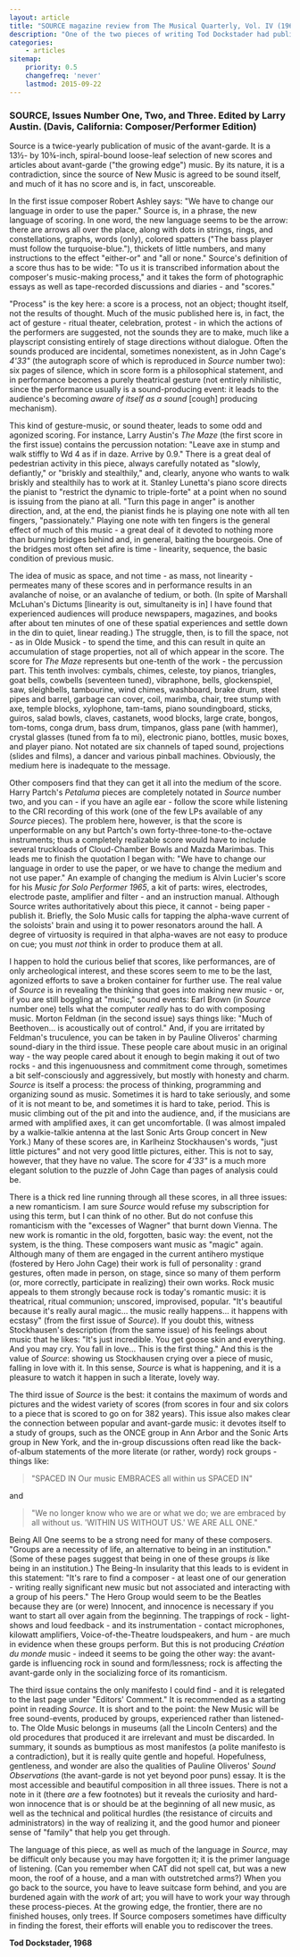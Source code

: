 ```yaml
---
layout: article
title: "SOURCE magazine review from The Musical Quarterly, Vol. IV (1968)"
description: "One of the two pieces of writing Tod Dockstader had published in the The Musical Quarterly. In it he reviews scores by John Cage, Alvin Lucier, Larry Austin, Pauline Oliveros, Harry Partch"
categories:
    - articles
sitemap:
    priority: 0.5
    changefreq: 'never'
    lastmod: 2015-09-22
---
```


### SOURCE, Issues Number One, Two, and Three. Edited by Larry Austin. (Davis, California: Composer/Performer Edition)

Source is a twice-yearly publication of music of the avant-garde. It is a 13&frac12;- by 10&frac34;-inch, spiral-bound loose-leaf selection of new scores and articles about avant-garde ("the growing edge") music. By its nature, it is a contradiction, since the source of New Music is agreed to be sound itself, and much of it has no score and is, in fact, unscoreable. 

In the first issue composer Robert Ashley says: "We have to change our language in order to use the paper." Source is, in a phrase, the new language of scoring. In one word, the new language seems to be the arrow: there are arrows all over the place, along with dots in strings, rings, and constellations, graphs, words (only), colored spatters ("The bass player must follow the turquoise-blue."), thickets of little numbers, and many instructions to the effect "either-or" and "all or none." Source's definition of a score thus has to be wide: "To us it is transcribed information about the composer's music-making process," and it takes the form of photographic essays as well as tape-recorded discussions and diaries - and "scores."

"Process" is the key here: a score is a process, not an object; thought itself, not the results of thought. Much of the music published here is, in fact, the act of gesture - ritual theater, celebration, protest - in which the actions of the performers are suggested, not the sounds they are to make, much like a playscript consisting entirely of stage directions without dialogue. Often the sounds produced are incidental, sometimes nonexistent, as in John Cage's *4'33"* (the autograph score of which is reproduced in *Source* number two): six pages of silence, which in score form is a philosophical statement, and in performance becomes a purely theatrical gesture (not entirely nihilistic, since the performance usually is a sound-producing event: it leads to the audience's becoming *aware of itself as a sound* [cough] producing mechanism).

This kind of gesture-music, or sound theater, leads to some odd and agonized scoring. For instance, Larry Austin's *The Maze* (the first score in the first issue) contains the percussion notation: "Leave axe in stump and walk stiffly to Wd 4 as if in daze. Arrive by 0.9." There is a great deal of pedestrian activity in this piece, always carefully notated as "slowly, defiantly," or "briskly and stealthily," and, clearly, anyone who wants to walk briskly and stealthily has to work at it. Stanley Lunetta's piano score directs the pianist to "restrict the dynamic to triple-forte" at a point when no sound is issuing from the piano at all. "Turn this page in anger" is another direction, and, at the end, the pianist finds he is playing one note with all ten fingers, "passionately." Playing one note with ten fingers is the general effect of much of this music - a great deal of it devoted to nothing more than burning bridges behind and, in general, baiting the bourgeois. One of the bridges most often set afire is time - linearity, sequence, the basic condition of previous music.

The idea of music as space, and not time - as mass, not linearity - permeates many of these scores and in performance results in an avalanche of noise, or an avalanche of tedium, or both. (In spite of Marshall McLuhan's Dictums [linearity is out, simultaneity is in] I have found that experienced audiences will produce newspapers, magazines, and books after about ten minutes of one of these spatial experiences and settle down in the din to quiet, linear reading.) The struggle, then, is to fill the space, not - as in Olde Musick - to spend the time, and this can result in quite an accumulation of stage properties, not all of which appear in the score. The score for *The Maze* represents but one-tenth of the work - the percussion part. This tenth involves: cymbals, chimes, celeste, toy pianos, triangles, goat bells, cowbells (seventeen tuned), vibraphone, bells, glockenspiel, saw, sleighbells, tambourine, wind chimes, washboard, brake drum, steel pipes and barrel, garbage can cover, coil, marimba, chair, tree stump with axe, temple blocks, xylophone, tam-tams, piano soundingboard, sticks, guiros, salad bowls, claves, castanets, wood blocks, large crate, bongos, tom-toms, conga drum, bass drum, timpanos, glass pane (with hammer), crystal glasses (tuned from fa to mi), electronic piano, bottles, music boxes, and player piano. Not notated are six channels of taped sound, projections (slides and films), a dancer and various pinball machines. Obviously, the medium here is inadequate to the message.

Other composers find that they can get it all into the medium of the score. Harry Partch's *Petaluma* pieces are completely notated in *Source* number two, and you can - if you have an agile ear - follow the score while listening to the CRI recording of this work (one of the few LPs available of any *Source* pieces). The problem here, however, is that the score is unperformable on any but Partch's own forty-three-tone-to-the-octave instruments; thus a completely realizable score would have to include several truckloads of Cloud-Chamber Bowls and Mazda Marimbas. This leads me to finish the quotation I began with: "We have to change our language in order to use the paper, or we have to change the medium and not use paper." An example of changing the medium is Alvin Lucier's score for his *Music for Solo Performer 1965*, a kit of parts: wires, electrodes, electrode paste, amplifier and filter - and an instruction manual. Although Source writes authoritatively about this piece, it cannot - being paper - publish it. Briefly, the Solo Music calls for tapping the alpha-wave current of the soloists' brain and using it to power resonators around the hall. A degree of virtuosity is required in that alpha-waves are not easy to produce on cue; you must *not* think in order to produce them at all.

I happen to hold the curious belief that scores, like performances, are of only archeological interest, and these scores seem to me to be the last, agonized efforts to save a broken container for further use. The real value of *Source* is in revealing the thinking that goes into making new music - or, if you are still boggling at "music," sound events: Earl Brown (in *Source* number one) tells what the computer *really* has to do with composing music. Morton Feldman (in the second issue) says things like: "Much of Beethoven... is acoustically out of control." And, if you are irritated by Feldman's truculence, you can be taken in by Pauline Oliveros' charming sound-diary in the third issue. These people care about music in an original way - the way people cared about it enough to begin making it out of two rocks - and this ingenuousness and commitment come through, sometimes a bit self-consciously and aggressively, but mostly with honesty and charm. *Source* is itself a process: the process of thinking, programming and organizing sound as music. Sometimes it is hard to take seriously, and some of it is not meant to be, and sometimes it is hard to take, period. This is music climbing out of the pit and into the audience, and, if the musicians are armed with amplified axes, it can get uncomfortable. (I was almost impaled by a walkie-talkie antenna at the last Sonic Arts Group concert in New York.) Many of these scores are, in Karlheinz Stockhausen's words, "just little pictures" and not very good little pictures, either. This is not to say, however, that they have no value. The score for *4'33"* is a much more elegant solution to the puzzle of John Cage than pages of analysis could be.

There is a thick red line running through all these scores, in all three issues: a new romanticism. I am sure *Source* would refuse my subscription for using this term, but I can think of no other. But do not confuse this romanticism with the "excesses of Wagner" that burnt down Vienna. The new work is romantic in the old, forgotten, basic way: the event, not the system, is the thing. These composers want music as "magic" again. Although many of them are engaged in the current antihero mystique (fostered by Hero John Cage) their work is full of personality : grand gestures, often made in person, on stage, since so many of them perform (or, more correctly, participate in realizing) their own works. Rock music appeals to them strongly because rock is today's romantic music: it is theatrical, ritual communion; unscored, improvised, popular. "It's beautiful because it's really aural magic... the music really happens... it happens with ecstasy" (from the first issue of *Source*). If you doubt this, witness Stockhausen's description (from the same issue) of his feelings about music that he likes: "It's just incredible. You get goose skin and everything. And you may cry. You fall in love... This is the first thing." And this is the value of *Source*: showing us Stockhausen crying over a piece of music, falling in love with it. In this sense, *Source* is what is happening, and it is a pleasure to watch it happen in such a literate, lovely way.

The third issue of *Source* is the best: it contains the maximum of words and pictures and the widest variety of scores (from scores in four and six colors to a piece that is scored to go on for 382 years). This issue also makes clear the connection between popular and avant-garde music: it devotes itself to a study of groups, such as the ONCE group in Ann Arbor and the Sonic Arts group in New York, and the in-group discussions often read like the back-of-album statements of the more literate (or rather, wordy) rock groups - things like:

> "SPACED IN
> Our music EMBRACES all within us
> SPACED IN"

and

> "We no longer know who we are
> or what we do; we are embraced
> by all without us. 'WITHIN US
> WITHOUT US.' WE ARE ALL ONE."

Being All One seems to be a strong need for many of these composers. "Groups are a necessity of life, an alternative to being in an institution." (Some of these pages suggest that being in one of these groups *is* like being in an institution.) The Being-In insularity that this leads to is evident in this statement: "It's rare to find a composer - at least one of our generation - writing really significant new music but not associated and interacting with a group of his peers." The Hero Group would seem to be the Beatles because they are (or were) Innocent, and innocence is necessary if you want to start all over again from the beginning. The trappings of rock - light-shows and loud feedback - and its instrumentation - contact microphones, kilowatt amplifiers, Voice-of-the-Theatre loudspeakers, and hum - are much in evidence when these groups perform. But this is not producing *Création du monde* music - indeed it seems to be going the other way: the avant-garde is influencing rock in sound and form/lessness; rock is affecting the avant-garde only in the socializing force of its romanticism.

The third issue contains the only manifesto I could find - and it is relegated to the last page under "Editors' Comment." It is recommended as a starting point in reading *Source*. It is short and to the point: the New Music will be free sound-events, produced by groups, experienced rather than listened-to. The Olde Music belongs in museums (all the Lincoln Centers) and the old procedures that produced it are irrelevant and must be discarded. In summary, it sounds as bumptious as most manifestos (a polite manifesto is a contradiction), but it is really quite gentle and hopeful. Hopefulness, gentleness, and wonder are also the qualities of Pauline Oliveros' *Sound Observations* (the avant-garde is not yet beyond poor puns) essay. It is the most accessible and beautiful composition in all three issues. There is not a note in it (there *are* a few footnotes) but it reveals the curiosity and hard-won innocence that is or should be at the beginning of all new music, as well as the technical and political hurdles (the resistance of circuits and administrators) in the way of realizing it, and the good humor and pioneer sense of "family" that help you get through.

The language of this piece, as well as much of the language in *Source*, may be difficult only because you may have forgotten it; it is the primer language of listening. (Can you remember when CAT did not spell cat, but was a new moon, the roof of a house, and a man with outstretched arms?) When you go back to the source, you have to leave suitcase form behind, and you are burdened again with the *work* of art; you will have to work your way through these process-pieces. At the growing edge, the frontier, there are no finished houses, only trees. If Source composers sometimes have difficulty in finding the forest, their efforts will enable you to rediscover the trees.

**Tod Dockstader, 1968**
